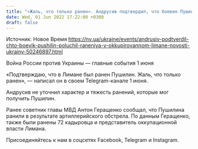 ```yaml
---
title: "«Жаль, что только ранен». Андрусив подтвердил, что боевик Пушилин получил ранения в оккупированном Лимане"
date: Wed, 01 Jun 2022 17:22:00 +0300
draft: false
---
```

Источник: Новое Время https://nv.ua/ukraine/events/andrusiv-podtverdil-chto-boevik-pushilin-poluchil-raneniya-v-okkupirovannom-limane-novosti-ukrainy-50246897.html


Война России против Украины — главные события 1 июня

«Подтверждаю, что в Лимане был ранен Пушилин. Жаль, что только ранен», — написал он в своем Telegram-канале 1 июня.

Андрусив не уточнил характер и тяжесть ранений, которые мог получить Пушилин.

Ранее советник главы МВД Антон Геращенко сообщал, что Пушилина ранили в результате артиллерийского обстрела. По данным Геращенко, также были ранены 72 кадыровца и представитель оккупационной власти Лимана.

Присоединяйтесь к нам в соцсетях Facebook, Telegram и Instagram.
